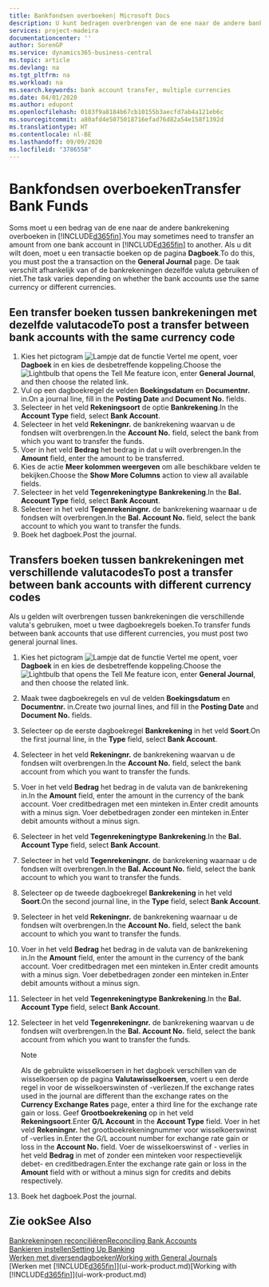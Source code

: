 ```yaml
---
title: Bankfondsen overboeken| Microsoft Docs
description: U kunt bedragen overbrengen van de ene naar de andere bankrekening, inclusief andere valuta's, door de transactie in het dagboek te boeken.
services: project-madeira
documentationcenter: ''
author: SorenGP
ms.service: dynamics365-business-central
ms.topic: article
ms.devlang: na
ms.tgt_pltfrm: na
ms.workload: na
ms.search.keywords: bank account transfer, multiple currencies
ms.date: 04/01/2020
ms.author: edupont
ms.openlocfilehash: 0183f9a8184b67cb10155b3aecfd7ab4a121eb6c
ms.sourcegitcommit: a80afd4e5075018716efad76d82a54e158f1392d
ms.translationtype: HT
ms.contentlocale: nl-BE
ms.lasthandoff: 09/09/2020
ms.locfileid: "3786558"
---
```

# <a name="transfer-bank-funds"></a><span data-ttu-id="7601d-103">Bankfondsen overboeken</span><span class="sxs-lookup"><span data-stu-id="7601d-103">Transfer Bank Funds</span></span>
<span data-ttu-id="7601d-104">Soms moet u een bedrag van de ene naar de andere bankrekening overboeken in [!INCLUDE[d365fin](includes/d365fin_md.md)].</span><span class="sxs-lookup"><span data-stu-id="7601d-104">You may sometimes need to transfer an amount from one bank account in [!INCLUDE[d365fin](includes/d365fin_md.md)] to another.</span></span> <span data-ttu-id="7601d-105">Als u dit wilt doen, moet u een transactie boeken op de pagina **Dagboek**.</span><span class="sxs-lookup"><span data-stu-id="7601d-105">To do this, you must post the a transaction on the **General Journal** page.</span></span> <span data-ttu-id="7601d-106">De taak verschilt afhankelijk van of de bankrekeningen dezelfde valuta gebruiken of niet.</span><span class="sxs-lookup"><span data-stu-id="7601d-106">The task varies depending on whether the bank accounts use the same currency or different currencies.</span></span>

## <a name="to-post-a-transfer-between-bank-accounts-with-the-same-currency-code"></a><span data-ttu-id="7601d-107">Een transfer boeken tussen bankrekeningen met dezelfde valutacode</span><span class="sxs-lookup"><span data-stu-id="7601d-107">To post a transfer between bank accounts with the same currency code</span></span>
1. <span data-ttu-id="7601d-108">Kies het pictogram ![Lampje dat de functie Vertel me opent](media/ui-search/search_small.png "Vertel me wat u wilt doen"), voer **Dagboek** in en kies de desbetreffende koppeling.</span><span class="sxs-lookup"><span data-stu-id="7601d-108">Choose the ![Lightbulb that opens the Tell Me feature](media/ui-search/search_small.png "Tell me what you want to do") icon, enter **General Journal**, and then choose the related link.</span></span>
2. <span data-ttu-id="7601d-109">Vul op een dagboekregel de velden **Boekingsdatum** en **Documentnr.** in.</span><span class="sxs-lookup"><span data-stu-id="7601d-109">On a journal line, fill in the **Posting Date** and **Document No.** fields.</span></span>
3. <span data-ttu-id="7601d-110">Selecteer in het veld **Rekeningsoort** de optie **Bankrekening**.</span><span class="sxs-lookup"><span data-stu-id="7601d-110">In the **Account Type** field, select **Bank Account**.</span></span>
4. <span data-ttu-id="7601d-111">Selecteer in het veld **Rekeningnr.** de bankrekening waarvan u de fondsen wilt overbrengen.</span><span class="sxs-lookup"><span data-stu-id="7601d-111">In the **Account No.** field, select the bank from which you want to transfer the funds.</span></span>
5. <span data-ttu-id="7601d-112">Voer in het veld **Bedrag** het bedrag in dat u wilt overbrengen.</span><span class="sxs-lookup"><span data-stu-id="7601d-112">In the **Amount** field, enter the amount to be transferred.</span></span>
6. <span data-ttu-id="7601d-113">Kies de actie **Meer kolommen weergeven** om alle beschikbare velden te bekijken.</span><span class="sxs-lookup"><span data-stu-id="7601d-113">Choose the **Show More Columns** action to view all available fields.</span></span>
7. <span data-ttu-id="7601d-114">Selecteer in het veld **Tegenrekeningtype** **Bankrekening**.</span><span class="sxs-lookup"><span data-stu-id="7601d-114">In the **Bal. Account Type** field, select **Bank Account**.</span></span>
8. <span data-ttu-id="7601d-115">Selecteer in het veld **Tegenrekeningnr.** de bankrekening waarnaar u de fondsen wilt overbrengen.</span><span class="sxs-lookup"><span data-stu-id="7601d-115">In the **Bal. Account No.** field, select the bank account to which you want to transfer the funds.</span></span>
9. <span data-ttu-id="7601d-116">Boek het dagboek.</span><span class="sxs-lookup"><span data-stu-id="7601d-116">Post the journal.</span></span>

## <a name="to-post-a-transfer-between-bank-accounts-with-different-currency-codes"></a><span data-ttu-id="7601d-117">Transfers boeken tussen bankrekeningen met verschillende valutacodes</span><span class="sxs-lookup"><span data-stu-id="7601d-117">To post a transfer between bank accounts with different currency codes</span></span>
<span data-ttu-id="7601d-118">Als u gelden wilt overbrengen tussen bankrekeningen die verschillende valuta's gebruiken, moet u twee dagboekregels boeken.</span><span class="sxs-lookup"><span data-stu-id="7601d-118">To transfer funds between bank accounts that use different currencies, you must post two general journal lines.</span></span>

1. <span data-ttu-id="7601d-119">Kies het pictogram ![Lampje dat de functie Vertel me opent](media/ui-search/search_small.png "Vertel me wat u wilt doen"), voer **Dagboek** in en kies de desbetreffende koppeling.</span><span class="sxs-lookup"><span data-stu-id="7601d-119">Choose the ![Lightbulb that opens the Tell Me feature](media/ui-search/search_small.png "Tell me what you want to do") icon, enter **General Journal**, and then choose the related link.</span></span>
2. <span data-ttu-id="7601d-120">Maak twee dagboekregels en vul de velden **Boekingsdatum** en **Documentnr.** in.</span><span class="sxs-lookup"><span data-stu-id="7601d-120">Create two journal lines, and fill in the **Posting Date** and **Document No.** fields.</span></span>
3. <span data-ttu-id="7601d-121">Selecteer op de eerste dagboekregel **Bankrekening** in het veld **Soort**.</span><span class="sxs-lookup"><span data-stu-id="7601d-121">On the first journal line, in the **Type** field, select **Bank Account**.</span></span>
4. <span data-ttu-id="7601d-122">Selecteer in het veld **Rekeningnr.** de bankrekening waarvan u de fondsen wilt overbrengen.</span><span class="sxs-lookup"><span data-stu-id="7601d-122">In the **Account No.** field, select the bank account from which you want to transfer the funds.</span></span>
5. <span data-ttu-id="7601d-123">Voer in het veld **Bedrag** het bedrag in de valuta van de bankrekening in.</span><span class="sxs-lookup"><span data-stu-id="7601d-123">In the **Amount** field, enter the amount in the currency of the bank account.</span></span> <span data-ttu-id="7601d-124">Voer creditbedragen met een minteken in.</span><span class="sxs-lookup"><span data-stu-id="7601d-124">Enter credit amounts with a minus sign.</span></span> <span data-ttu-id="7601d-125">Voer debetbedragen zonder een minteken in.</span><span class="sxs-lookup"><span data-stu-id="7601d-125">Enter debit amounts without a minus sign.</span></span>
6. <span data-ttu-id="7601d-126">Selecteer in het veld **Tegenrekeningtype** **Bankrekening**.</span><span class="sxs-lookup"><span data-stu-id="7601d-126">In the **Bal. Account Type** field, select **Bank Account**.</span></span>
7. <span data-ttu-id="7601d-127">Selecteer in het veld **Tegenrekeningnr.** de bankrekening waarnaar u de fondsen wilt overbrengen.</span><span class="sxs-lookup"><span data-stu-id="7601d-127">In the **Bal. Account No.** field, select the bank account to which you want to transfer the funds.</span></span>
8. <span data-ttu-id="7601d-128">Selecteer op de tweede dagboekregel **Bankrekening** in het veld **Soort**.</span><span class="sxs-lookup"><span data-stu-id="7601d-128">On the second journal line, in the **Type** field, select **Bank Account**.</span></span>
9. <span data-ttu-id="7601d-129">Selecteer in het veld **Rekeningnr.** de bankrekening waarnaar u de fondsen wilt overbrengen.</span><span class="sxs-lookup"><span data-stu-id="7601d-129">In the **Account No.** field, select the bank account to which you want to transfer the funds.</span></span>
10. <span data-ttu-id="7601d-130">Voer in het veld **Bedrag** het bedrag in de valuta van de bankrekening in.</span><span class="sxs-lookup"><span data-stu-id="7601d-130">In the **Amount** field, enter the amount in the currency of the bank account.</span></span> <span data-ttu-id="7601d-131">Voer creditbedragen met een minteken in.</span><span class="sxs-lookup"><span data-stu-id="7601d-131">Enter credit amounts with a minus sign.</span></span> <span data-ttu-id="7601d-132">Voer debetbedragen zonder een minteken in.</span><span class="sxs-lookup"><span data-stu-id="7601d-132">Enter debit amounts without a minus sign.</span></span>
11. <span data-ttu-id="7601d-133">Selecteer in het veld **Tegenrekeningtype** **Bankrekening**.</span><span class="sxs-lookup"><span data-stu-id="7601d-133">In the **Bal. Account Type** field, select **Bank Account**.</span></span>  
12. <span data-ttu-id="7601d-134">Selecteer in het veld **Tegenrekeningnr.** de bankrekening waarvan u de fondsen wilt overbrengen.</span><span class="sxs-lookup"><span data-stu-id="7601d-134">In the **Bal. Account No.** field, select the bank account from which you want to transfer the funds.</span></span>

    > [!NOTE]  
    > <span data-ttu-id="7601d-135">Als de gebruikte wisselkoersen in het dagboek verschillen van de wisselkoersen op de pagina **Valutawisselkoersen**, voert u een derde regel in voor de wisselkoerswinsten of -verliezen.</span><span class="sxs-lookup"><span data-stu-id="7601d-135">If the exchange rates used in the journal are different than the exchange rates on the **Currency Exchange Rates** page, enter a third line for the exchange rate gain or loss.</span></span> <span data-ttu-id="7601d-136">Geef **Grootboekrekening** op in het veld **Rekeningsoort**.</span><span class="sxs-lookup"><span data-stu-id="7601d-136">Enter **G/L Account** in the **Account Type** field.</span></span> <span data-ttu-id="7601d-137">Voer in het veld **Rekeningnr.** het grootboekrekeningnummer voor wisselkoerswinst of -verlies in.</span><span class="sxs-lookup"><span data-stu-id="7601d-137">Enter the G/L account number for exchange rate gain or loss in the **Account No.** field.</span></span> <span data-ttu-id="7601d-138">Voer de wisselkoerswinst of - verlies in het veld **Bedrag** in met of zonder een minteken voor respectievelijk debet- en creditbedragen.</span><span class="sxs-lookup"><span data-stu-id="7601d-138">Enter the exchange rate gain or loss in the **Amount** field with or without a minus sign for credits and debits respectively.</span></span>
13. <span data-ttu-id="7601d-139">Boek het dagboek.</span><span class="sxs-lookup"><span data-stu-id="7601d-139">Post the journal.</span></span>

## <a name="see-also"></a><span data-ttu-id="7601d-140">Zie ook</span><span class="sxs-lookup"><span data-stu-id="7601d-140">See Also</span></span>
[<span data-ttu-id="7601d-141">Bankrekeningen reconciliëren</span><span class="sxs-lookup"><span data-stu-id="7601d-141">Reconciling Bank Accounts</span></span>](bank-manage-bank-accounts.md)  
[<span data-ttu-id="7601d-142">Bankieren instellen</span><span class="sxs-lookup"><span data-stu-id="7601d-142">Setting Up Banking</span></span>](bank-setup-banking.md)  
[<span data-ttu-id="7601d-143">Werken met diversendagboeken</span><span class="sxs-lookup"><span data-stu-id="7601d-143">Working with General Journals</span></span>](ui-work-general-journals.md)  
<span data-ttu-id="7601d-144">[Werken met [!INCLUDE[d365fin](includes/d365fin_md.md)]](ui-work-product.md)</span><span class="sxs-lookup"><span data-stu-id="7601d-144">[Working with [!INCLUDE[d365fin](includes/d365fin_md.md)]](ui-work-product.md)</span></span>
